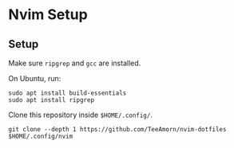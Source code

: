 # Nvim Setup

## Setup

Make sure `ripgrep` and `gcc` are installed.

On Ubuntu, run:
```
sudo apt install build-essentials
sudo apt install ripgrep
```

Clone this repository inside `$HOME/.config/`.
```
git clone --depth 1 https://github.com/TeeAmorn/nvim-dotfiles $HOME/.config/nvim
```
